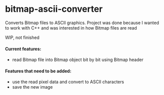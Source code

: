 # bitmap-ascii-converter
Converts Bitmap files to ASCII graphics. Project was done because I wanted to work with C++ and was interested in how Bitmap files are read

WIP, not finished

#### Current features:
- read Bitmap file into Bitmap object bit by bit using Bitmap header

#### Features that need to be added:
- use the read pixel data and convert to ASCII characters
- save the new image
